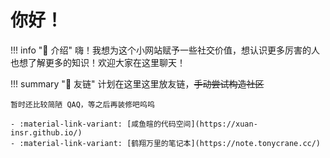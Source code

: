 # 你好！

!!! info "📜 介绍"
    嗨！我想为这个小网站赋予一些社交价值，想认识更多厉害的人也想了解更多的知识！欢迎大家在这里聊天！
    

!!! summary "🔗 友链"
    计划在这里这里放友链，<s>手动尝试构造社区</s>
    
    暂时还比较简陋 QAQ，等之后再装修吧呜呜

    - :material-link-variant: [咸鱼暄的代码空间](https://xuan-insr.github.io/)
    - :material-link-variant: [鹤翔万里的笔记本](https://note.tonycrane.cc/)
